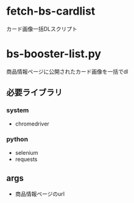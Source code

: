 # fetch-bs-cardlist
カード画像一括DLスクリプト

# bs-booster-list.py
商品情報ページに公開されたカード画像を一括でdl

## 必要ライブラリ

### system
- chromedriver

### python
- selenium
- requests

## args
- 商品情報ページのurl
